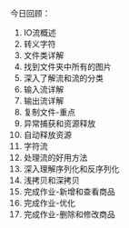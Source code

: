 今日回顾：
1. IO流概述
2. 转义字符
3. 文件类详解
4. 找到文件夹中所有的图片
5. 深入了解流和流的分类
6. 输入流详解
7. 输出流详解
8. 复制文件-重点
9. 异常捕获和资源释放
10. 自动释放资源
11. 字符流
12. 处理流的好用方法
13. 深入理解序列化和反序列化
14. 浅拷贝和深拷贝
15. 完成作业-新增和查看商品
16. 完成作业-优化
17. 完成作业-删除和修改商品



